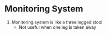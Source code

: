 # Monitoring System

1. Monitoring system is like a three legged stool
    - Not useful when one leg is taken away

